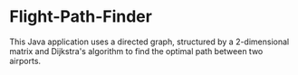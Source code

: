 # Flight-Path-Finder
This Java application uses a directed graph, structured by a 2-dimensional matrix and Dijkstra's algorithm to find the optimal path between two airports.
